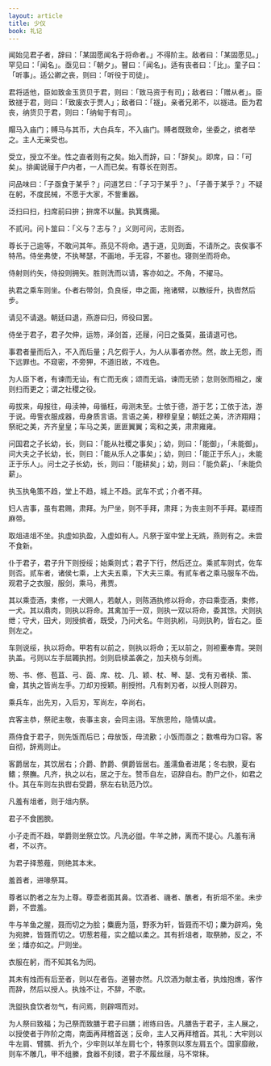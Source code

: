 ```yaml
---
layout: article
title: 少仪
book: 礼记
---
```


闻始见君子者，辞曰：「某固愿闻名于将命者。」不得阶主。敌者曰：「某固愿见。」罕见曰：「闻名」。亟见曰：「朝夕」。瞽曰：「闻名」。适有丧者曰：「比」。童子曰：「听事」。适公卿之丧，则曰：「听役于司徒」。

君将适他，臣如致金玉货贝于君，则曰：「致马资于有司」；敌者曰：「赠从者」。臣致禭于君，则曰：「致废衣于贾人」；敌者曰：「襚」。亲者兄弟不，以襚进。臣为君丧，纳货贝于君，则曰：「纳甸于有司」。

賵马入庙门；赙马与其币，大白兵车，不入庙门。赙者既致命，坐委之，摈者举之。主人无亲受也。

受立，授立不坐。性之直者则有之矣。始入而辞，曰：「辞矣」。即席，曰：「可矣」。排阖说屦于户内者，一人而已矣。有尊长在则否。

问品味曰：「子亟食于某乎？」问道艺曰：「子习于某乎？」、「子善于某乎？」不疑在躬，不度民械，不愿于大家，不訾重器。

泛扫曰扫，扫席前曰拚；拚席不以鬣。执箕膺擖。

不贰问。问卜筮曰：「义与？志与？」义则可问，志则否。

尊长于己逾等，不敢问其年。燕见不将命。遇于道，见则面，不请所之。丧俟事不特吊。侍坐弗使，不执琴瑟，不画地，手无容，不翣也。寝则坐而将命。

侍射则约矢，侍投则拥矢。胜则洗而以请，客亦如之。不角，不擢马。

执君之乘车则坐。仆者右带剑，负良绥，申之面，拖诸幦，以散绥升，执辔然后步。

请见不请退。朝廷曰退，燕游曰归，师役曰罢。

侍坐于君子，君子欠伸，运笏，泽剑首，还屦，问日之蚤莫，虽请退可也。

事君者量而后入，不入而后量；凡乞假于人，为人从事者亦然。然，故上无怨，而下远罪也。不窥密，不旁狎，不道旧故，不戏色。

为人臣下者，有谏而无讪，有亡而无疾；颂而无谄，谏而无骄；怠则张而相之，废则扫而更之；谓之社稷之役。

毋拔来，毋报往，毋渎神，毋循枉，毋测未至。士依于德，游于艺；工依于法，游于说。毋訾衣服成器，毋身质言语。言语之美，穆穆皇皇；朝廷之美，济济翔翔；祭祀之美，齐齐皇皇；车马之美，匪匪翼翼；鸾和之美，肃肃雍雍。

问国君之子长幼，长，则曰：「能从社稷之事矣」；幼，则曰：「能御」，「未能御」。问大夫之子长幼，长，则曰：「能从乐人之事矣」；幼，则曰：「能正于乐人」，未能正于乐人」。问士之子长幼，长，则曰：「能耕矣」；幼，则曰：「能负薪」、「未能负薪」。

执玉执龟策不趋，堂上不趋，城上不趋。武车不式；介者不拜。

妇人吉事，虽有君赐，肃拜。为尸坐，则不手拜，肃拜；为丧主则不手拜。葛绖而麻带。

取俎进俎不坐。执虚如执盈，入虚如有人。凡祭于室中堂上无跣，燕则有之。未尝不食新。

仆于君子，君子升下则授绥；始乘则式；君子下行，然后还立。乘贰车则式，佐车则否。贰车者，诸侯七乘，上大夫五乘，下大夫三乘。有贰车者之乘马服车不齿。观君子之衣服，服剑，乘马，弗贾。

其以乘壶酒，束修，一犬赐人，若献人，则陈酒执修以将命，亦曰乘壶酒，束修，一犬。其以鼎肉，则执以将命。其禽加于一双，则执一双以将命，委其馀。犬则执绁；守犬，田犬，则授摈者，既受，乃问犬名。牛则执紖，马则执靮，皆右之。臣则左之。

车则说绥，执以将命。甲若有以前之，则执以将命；无以前之，则袒櫜奉胄。哭则执盖。弓则以左手屈韣执拊。剑则启椟盖袭之，加夫桡与剑焉。

笏、书、修、苞苴、弓、茵、席、枕、几、颖、杖、琴、瑟、戈有刃者椟、策、龠，其执之皆尚左手。刀却刃授颖。削授拊。凡有刺刃者，以授人则辟刃。

乘兵车，出先刃，入后刃，军尚左，卒尚右。

宾客主恭，祭祀主敬，丧事主哀，会同主诩。军旅思险，隐情以虞。

燕侍食于君子，则先饭而后已；毋放饭，毋流歠；小饭而亟之；数噍毋为口容。客自彻，辞焉则止。

客爵居左，其饮居右；介爵、酢爵、僎爵皆居右。羞濡鱼者进尾；冬右腴，夏右鳍；祭膴。凡齐，执之以右，居之于左。赞币自左，诏辞自右。酌尸之仆，如君之仆。其在车则左执辔右受爵，祭左右轨范乃饮。

凡羞有俎者，则于俎内祭。

君子不食圂腴。

小子走而不趋，举爵则坐祭立饮。凡洗必盥。牛羊之肺，离而不提心。凡羞有湇者，不以齐。

为君子择葱薤，则绝其本末。

羞首者，进喙祭耳。

尊者以酌者之左为上尊。尊壶者面其鼻。饮酒者、禨者、醮者，有折俎不坐。未步爵，不尝羞。

牛与羊鱼之腥，聂而切之为脍；麋鹿为菹，野豕为轩，皆聂而不切；麇为辟鸡，兔为宛脾，皆聂而切之。切葱若薤，实之醯以柔之。其有折俎者，取祭肺，反之，不坐；燔亦如之。尸则坐。

衣服在躬，而不知其名为罔。

其未有烛而有后至者，则以在者告。道瞽亦然。凡饮酒为献主者，执烛抱燋，客作而辞，然后以授人。执烛不让，不辞，不歌。

洗盥执食饮者勿气，有问焉，则辟咡而对。

为人祭曰致福；为己祭而致膳于君子曰膳；祔练曰告。凡膳告于君子，主人展之，以授使者于阼阶之南，南面再拜稽首送；反命，主人又再拜稽首。其礼：大牢则以牛左肩、臂臑、折九个，少牢则以羊左肩七个，特豕则以豕左肩五个。国家靡敝，则车不雕几，甲不组縢，食器不刻镂，君子不履丝屦，马不常秣。

